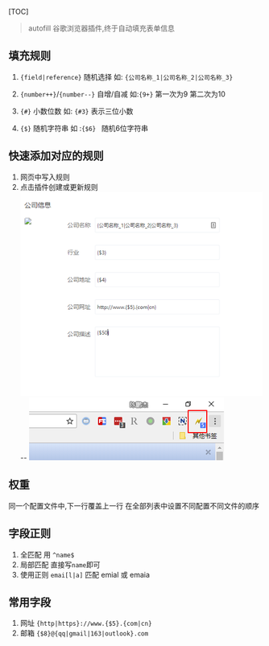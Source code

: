 [TOC]

> autofill  谷歌浏览器插件,终于自动填充表单信息

## 填充规则

1. `{field|reference}` 	 随机选择
如: `{公司名称_1|公司名称_2|公司名称_3}`

2. `{number++}`/`{number--}`   自增/自减
如:`{9+}` 第一次为9 第二次为10

3. `{#}`  小数位数
如: `{#3}` 表示三位小数

4. `{$}`  随机字符串
如 :`{$6} ` 随机6位字符串

## 快速添加对应的规则

1. 网页中写入规则
2. 点击插件创建或更新规则
![](images/Snipaste_2018-05-15_18-32-34.png)
--
![](images/Snipaste_2018-05-15_18-32-49.png)

## 权重
同一个配置文件中,下一行覆盖上一行
在全部列表中设置不同配置不同文件的顺序

## 字段正则
1. 全匹配
用 `^name$`
2. 局部匹配
直接写`name`即可
3. 使用正则
`emai[l|a]`  匹配   emial 或 emaia


## 常用字段
1. 网址
`{http|https}://www.{$5}.{com|cn}`
2. 邮箱
`{$8}@{qq|gmail|163|outlook}.com`